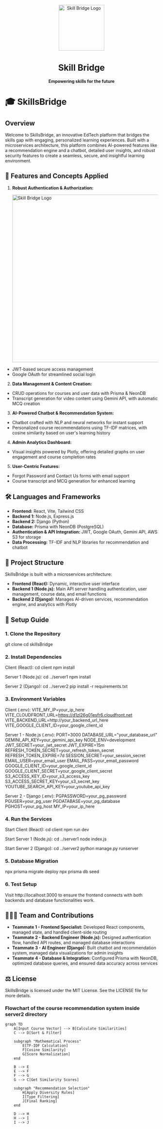 <p align="center">
    <img src="https://drive.google.com/uc?id=1B3-QSN0_TdvONf4oNb6Rg9xwyPjUAoTG" alt="Skill Bridge Logo" width="150"/>
  </p>

<h1 align="center">Skill Bridge</h1>

<p align="center">
    <strong>Empowering skills for the future</strong>
</p>

# 🎓 SkillsBridge

## Overview
Welcome to SkillsBridge, an innovative EdTech platform that bridges the skills gap with engaging, personalized learning experiences. Built with a microservices architecture, this platform combines AI-powered features like a recommendation engine and a chatbot, detailed user insights, and robust security features to create a seamless, secure, and insightful learning environment.



## 🚀 Features and Concepts Applied
1. **Robust Authentication & Authorization:**
    <p>
    <img src="https://github.com/user-attachments/assets/49efa76a-15ef-42de-a238-50026eb24f73" alt="Skill Bridge Logo" width="550"/>
  </p>

  - JWT-based secure access management 
  - Google OAuth for streamlined social login

2. **Data Management & Content Creation:**
  - CRUD operations for courses and user data with Prisma & NeonDB
  - Transcript generation for video content using Gemini API, with automatic MCQ creation

3. **AI-Powered Chatbot & Recommendation System:**
  - Chatbot crafted with NLP and neural networks for instant support
  - Personalized course recommendations using TF-IDF matrices, with cosine similarity based on user's learning history

4. **Admin Analytics Dashboard:**
  - Visual insights powered by Plotly, offering detailed graphs on user engagement and course completion rates

5. **User-Centric Features:**
  - Forgot Password and Contact Us forms with email support
  - Course transcript and MCQ generation for enhanced learning

## 🛠️ Languages and Frameworks
- **Frontend:** React, Vite, Tailwind CSS
- **Backend 1:** Node.js, Express.js
- **Backend 2:** Django (Python)
- **Database:** Prisma with NeonDB (PostgreSQL)
- **Authentication & API Integration:** JWT, Google OAuth, Gemini API, AWS S3 for storage
- **Data Processing:** TF-IDF and NLP libraries for recommendation and chatbot

## 📁 Project Structure
SkillsBridge is built with a microservices architecture:
- **Frontend (React):** Dynamic, interactive user interface
- **Backend 1 (Node.js):** Main API server handling authentication, user management, course data, and email functions
- **Backend 2 (Django):** Manages AI-driven services, recommendation engine, and analytics with Plotly

## 🧩 Setup Guide

### 1. Clone the Repository
git clone <repository-url>
cd skillsBridge

### 2. Install Dependencies

Client (React):
cd client
npm install

Server 1 (Node.js):
cd ../server1
npm install

Server 2 (Django):
cd ../server2
pip install -r requirements.txt

### 3. Environment Variables

Client (.env):
VITE_MY_IP=your_ip_here
VITE_CLOUDFRONT_URL=https://d1zl26g01esfr6.cloudfront.net
VITE_BACKEND_URL=http://your_backend_url_here
VITE_GOOGLE_CLIENT_ID=your_google_client_id

Server 1 - Node.js (.env):
PORT=3000
DATABASE_URL="your_database_url"
GEMINI_API_KEY=your_gemini_api_key
NODE_ENV=development
JWT_SECRET=your_jwt_secret
JWT_EXPIRE=15m
REFRESH_TOKEN_SECRET=your_refresh_token_secret
REFRESH_TOKEN_EXPIRE=7d
SESSION_SECRET=your_session_secret
EMAIL_USER=your_email_user
EMAIL_PASS=your_email_password
GOOGLE_CLIENT_ID=your_google_client_id
GOOGLE_CLIENT_SECRET=your_google_client_secret
S3_ACCESS_KEY_ID=your_s3_access_key
S3_ACCESS_SECRET_KEY=your_s3_secret_key
YOUTUBE_SEARCH_API_KEY=your_youtube_api_key

Server 2 - Django (.env):
PGPASSWORD=your_pg_password
PGUSER=your_pg_user
PGDATABASE=your_pg_database
PGHOST=your_pg_host
MY_IP=your_ip_here

### 4. Run the Services

Start Client (React):
cd client
npm run dev

Start Server 1 (Node.js):
cd ../server1
node index.js

Start Server 2 (Django):
cd ../server2
python manage.py runserver

### 5. Database Migration
npx prisma migrate deploy
npx prisma db seed

### 6. Test Setup
Visit http://localhost:3000 to ensure the frontend connects with both backends and database functionalities work.

## 🧑‍🤝‍🧑 Team and Contributions
- **Teammate 1 - Frontend Specialist:** Developed React components, managed state, and handled client-side routing
- **Teammate 2 - Backend Engineer (Node.js):** Designed authentication flow, handled API routes, and managed database interactions
- **Teammate 3 - AI Engineer (Django):** Built chatbot and recommendation system, managed data visualizations for admin insights
- **Teammate 4 - Database & Integration:** Configured Prisma with NeonDB, optimized database queries, and ensured data accuracy across services

## ⚖️ License
SkillsBridge is licensed under the MIT License. See the LICENSE file for more details.
### Flowchart of the course recommendation system inside server2 directory 

```mermaid
graph TD
    A[Input Course Vector] --> B[Calculate Similarities]
    C --> D[Sort & Filter]
    
    subgraph "Mathematical Process"
        E[TF-IDF Calculation]
        F[Cosine Similarity]
        G[Score Normalization]
    end
    
    B --> E
    E --> F
    F --> G
    G --> C[Get Similarity Scores]
    
    subgraph "Recommendation Selection"
        H[Apply Diversity Rules]
        I[Type Filtering]
        J[Final Ranking]
    end
    
    D --> H
    H --> I
    I --> J

